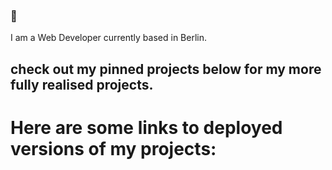 ###  🤠

I am a Web Developer currently based in Berlin. 

## check out my pinned projects below for my more fully realised projects. 

# Here are some links to deployed versions of my projects: 
